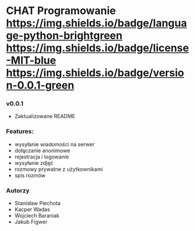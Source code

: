 # CHAT Programowanie https://img.shields.io/badge/language-python-brightgreen https://img.shields.io/badge/license-MIT-blue https://img.shields.io/badge/version-0.0.1-green

### v0.0.1
- Zaktualizowane README


### Features:
- wysyłanie wiadomości na serwer
- dołączanie anonimowe
- rejestracja i logowanie
- wysyłanie zdjęć
- rozmowy prywatne z użytkownikami
- spis rozmów

### Autorzy
- Stanisław Piechota
- Kacper Wadas
- Wojciech Baraniak
- Jakub Figwer
